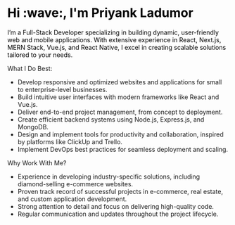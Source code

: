 <h1 align="left" style="color:#000">Hi :wave:, I'm Priyank Ladumor</h1>
<p align="left" style="color:#000">I’m a Full-Stack Developer specializing in building dynamic, user-friendly web and mobile applications. With extensive experience in React, Next.js, MERN Stack, Vue.js, and React Native, I excel in creating scalable solutions tailored to your needs.

What I Do Best:
- Develop responsive and optimized websites and applications for small to enterprise-level businesses.
- Build intuitive user interfaces with modern frameworks like React and Vue.js.
- Deliver end-to-end project management, from concept to deployment.
- Create efficient backend systems using Node.js, Express.js, and MongoDB.
- Design and implement tools for productivity and collaboration, inspired by platforms like
ClickUp and Trello.
- Implement DevOps best practices for seamless deployment and scaling.

Why Work With Me?
- Experience in developing industry-specific solutions, including diamond-selling e-commerce websites.
- Proven track record of successful projects in e-commerce, real estate, and custom application development.
- Strong attention to detail and focus on delivering high-quality code.
- Regular communication and updates throughout the project lifecycle.
</p>
